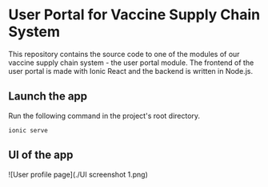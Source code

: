 # User Portal for Vaccine Supply Chain System

This repository contains the source code to one of the modules of our vaccine supply chain system - the user portal module. The frontend of the user portal is made with Ionic React and the backend is written in Node.js.

## Launch the app

Run the following command in the project's root directory.
```
ionic serve
```

## UI of the app

![User profile page](./UI screenshot 1.png)